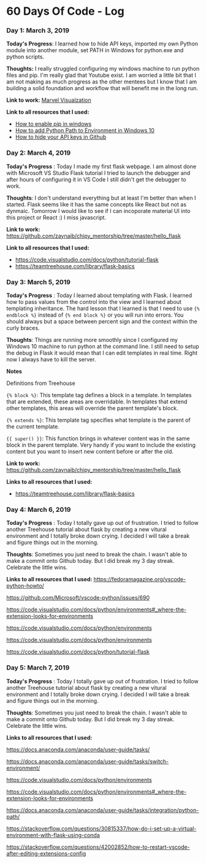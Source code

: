 # 60 Days Of Code - Log

### Day 1: March 3, 2019 

**Today's Progress**: I learned how to hide API keys, imported my own Python module into another module, set PATH in Windows for python.exe and python scripts. 

**Thoughts:** I really struggled configuring my windows machine to run python files and pip. I'm really glad that Youtube exist. I am worried a little bit that I am not making as much progress as the other mentees but I know that I am building a solid foundation and workflow that will benefit me in the long run. 

**Link to work:** [Marvel Visualzation](https://github.com/zaynaib/chipy_mentorship/tree/master/marvel)

**Link to all resources that I used:**
- [How to enable pip in windows](https://www.youtube.com/watch?v=mFqdeX1C-8M)
- [How to add Python Path to Environment in Windows 10](https://www.youtube.com/watch?v=mFqdeX1C-8M)
- [How to hide your API keys in Github](http://www.blacktechdiva.com/hide-api-keys/)


### Day 2: March 4, 2019 

**Today's Progress** : Today I made my first flask webpage. I am almost done with Microsoft VS Studio Flask tutorial I tried to launch the debugger and after hours of configuring it in VS Code I still didn't get the debugger to work. 

**Thoughts**: I don't understand everything but at least I'm better than when I started. Flask seems like it has the same concepts like React but not as dynmaic. Tomorrow I would like to see if I can incoporate material UI into this project or React :) I miss javascript.


**Link to work:** 
https://github.com/zaynaib/chipy_mentorship/tree/master/hello_flask

**Link to all resources that I used:** 
- https://code.visualstudio.com/docs/python/tutorial-flask
- https://teamtreehouse.com/library/flask-basics

### Day 3: March 5, 2019 

**Today's Progress** : Today I learned about templating with Flask. I learned how to pass values from the control into the view and I learned about templating inheritance. The hard lesson that I learned is that I need to use `{% endblock %}` instead of `{% end block %}` or you will run into errors. You should always but a space between percent sign and the context within the curly braces.

**Thoughts**: Things are running more smoothly since I configured my Windows 10 machine to run python at the command line. I still need to setup the debug in Flask it would mean that I can edit templates in real time. Right now I always have to kill the server.


**Notes** 

Definitions from Treehouse

`{% block %}`: This template tag defines a block in a template. In templates that are extended, these areas are overridable. In templates that extend other templates, this areas will override the parent template's block.

`{% extends %}`: This template tag specifies what template is the parent of the current template.

`{{ super() }}`: This function brings in whatever content was in the same block in the parent template. Very handy if you want to include the existing content but you want to insert new content before or after the old.

**Link to work:** 
https://github.com/zaynaib/chipy_mentorship/tree/master/hello_flask

**Links to all resources that I used:** 
- https://teamtreehouse.com/library/flask-basics


### Day 4: March 6, 2019

**Today's Progress** : Today I totally gave up out of frustration. I tried to follow another Treehouse tutorial about flask by creating a new vitural environment and I totally broke down crying. I decided I will take a break and figure things out in the morning.

**Thoughts**: Sometimes you just need to break the chain. I wasn't able to make a commit onto Github today. But I did break my 3 day streak. Celebrate the little wins.

**Links to all resources that I used:**
https://fedoramagazine.org/vscode-python-howto/

https://github.com/Microsoft/vscode-python/issues/690

https://code.visualstudio.com/docs/python/environments#_where-the-extension-looks-for-environments

https://code.visualstudio.com/docs/python/environments

https://code.visualstudio.com/docs/python/environments

https://code.visualstudio.com/docs/python/tutorial-flask


### Day 5: March 7, 2019

**Today's Progress** : Today I totally gave up out of frustration. I tried to follow another Treehouse tutorial about flask by creating a new vitural environment and I totally broke down crying. I decided I will take a break and figure things out in the morning.

**Thoughts**: Sometimes you just need to break the chain. I wasn't able to make a commit onto Github today. But I did break my 3 day streak. Celebrate the little wins.

**Links to all resources that I used:**

https://docs.anaconda.com/anaconda/user-guide/tasks/

https://docs.anaconda.com/anaconda/user-guide/tasks/switch-environment/

https://code.visualstudio.com/docs/python/environments

https://code.visualstudio.com/docs/python/environments#_where-the-extension-looks-for-environments

https://docs.anaconda.com/anaconda/user-guide/tasks/integration/python-path/

https://stackoverflow.com/questions/30815337/how-do-i-set-up-a-virtual-environment-with-flask-using-conda

https://stackoverflow.com/questions/42002852/how-to-restart-vscode-after-editing-extensions-config
